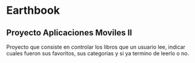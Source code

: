 # Earthbook

## Proyecto Aplicaciones Moviles II

Proyecto que consiste en controlar los libros que un usuario lee, indicar
cuales fueron sus favoritos, sus categorias y si ya termino de leerlo o no.



